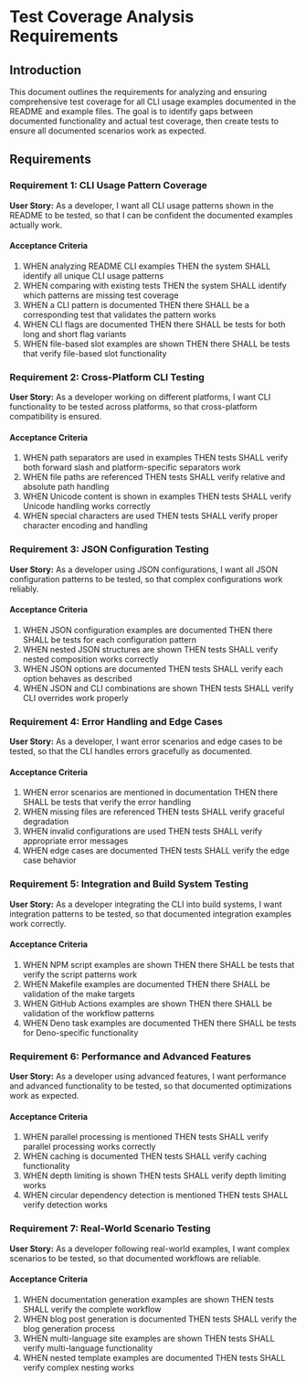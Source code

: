 # Test Coverage Analysis Requirements

## Introduction

This document outlines the requirements for analyzing and ensuring comprehensive test coverage for all CLI usage examples documented in the README and example files. The goal is to identify gaps between documented functionality and actual test coverage, then create tests to ensure all documented scenarios work as expected.

## Requirements

### Requirement 1: CLI Usage Pattern Coverage

**User Story:** As a developer, I want all CLI usage patterns shown in the README to be tested, so that I can be confident the documented examples actually work.

#### Acceptance Criteria

1. WHEN analyzing README CLI examples THEN the system SHALL identify all unique CLI usage patterns
2. WHEN comparing with existing tests THEN the system SHALL identify which patterns are missing test coverage
3. WHEN a CLI pattern is documented THEN there SHALL be a corresponding test that validates the pattern works
4. WHEN CLI flags are documented THEN there SHALL be tests for both long and short flag variants
5. WHEN file-based slot examples are shown THEN there SHALL be tests that verify file-based slot functionality

### Requirement 2: Cross-Platform CLI Testing

**User Story:** As a developer working on different platforms, I want CLI functionality to be tested across platforms, so that cross-platform compatibility is ensured.

#### Acceptance Criteria

1. WHEN path separators are used in examples THEN tests SHALL verify both forward slash and platform-specific separators work
2. WHEN file paths are referenced THEN tests SHALL verify relative and absolute path handling
3. WHEN Unicode content is shown in examples THEN tests SHALL verify Unicode handling works correctly
4. WHEN special characters are used THEN tests SHALL verify proper character encoding and handling

### Requirement 3: JSON Configuration Testing

**User Story:** As a developer using JSON configurations, I want all JSON configuration patterns to be tested, so that complex configurations work reliably.

#### Acceptance Criteria

1. WHEN JSON configuration examples are documented THEN there SHALL be tests for each configuration pattern
2. WHEN nested JSON structures are shown THEN tests SHALL verify nested composition works correctly
3. WHEN JSON options are documented THEN tests SHALL verify each option behaves as described
4. WHEN JSON and CLI combinations are shown THEN tests SHALL verify CLI overrides work properly

### Requirement 4: Error Handling and Edge Cases

**User Story:** As a developer, I want error scenarios and edge cases to be tested, so that the CLI handles errors gracefully as documented.

#### Acceptance Criteria

1. WHEN error scenarios are mentioned in documentation THEN there SHALL be tests that verify the error handling
2. WHEN missing files are referenced THEN tests SHALL verify graceful degradation
3. WHEN invalid configurations are used THEN tests SHALL verify appropriate error messages
4. WHEN edge cases are documented THEN tests SHALL verify the edge case behavior

### Requirement 5: Integration and Build System Testing

**User Story:** As a developer integrating the CLI into build systems, I want integration patterns to be tested, so that documented integration examples work correctly.

#### Acceptance Criteria

1. WHEN NPM script examples are shown THEN there SHALL be tests that verify the script patterns work
2. WHEN Makefile examples are documented THEN there SHALL be validation of the make targets
3. WHEN GitHub Actions examples are shown THEN there SHALL be validation of the workflow patterns
4. WHEN Deno task examples are documented THEN there SHALL be tests for Deno-specific functionality

### Requirement 6: Performance and Advanced Features

**User Story:** As a developer using advanced features, I want performance and advanced functionality to be tested, so that documented optimizations work as expected.

#### Acceptance Criteria

1. WHEN parallel processing is mentioned THEN tests SHALL verify parallel processing works correctly
2. WHEN caching is documented THEN tests SHALL verify caching functionality
3. WHEN depth limiting is shown THEN tests SHALL verify depth limiting works
4. WHEN circular dependency detection is mentioned THEN tests SHALL verify detection works

### Requirement 7: Real-World Scenario Testing

**User Story:** As a developer following real-world examples, I want complex scenarios to be tested, so that documented workflows are reliable.

#### Acceptance Criteria

1. WHEN documentation generation examples are shown THEN tests SHALL verify the complete workflow
2. WHEN blog post generation is documented THEN tests SHALL verify the blog generation process
3. WHEN multi-language site examples are shown THEN tests SHALL verify multi-language functionality
4. WHEN nested template examples are documented THEN tests SHALL verify complex nesting works
